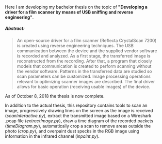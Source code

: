 Here I am developing my bachelor thesis on the topic of
**"Developing a driver for a film scanner by means of USB sniffing and reverse engineering"**.

##### Abstract:

> An open-source driver for a film scanner (Reflecta CrystalScan 7200) is created using
reverse engineering techniques. The USB communication between the device and
the supplied vendor software is recorded and analyzed. As a first stage, the transferred
image is reconstructed from the recording.  After that, a program that closely models
that communication is created to perform scanning without the vendor software.
Patterns in the transferred data are studied so scan parameters can be customized.
Image processing operations relevant to optimizing scanner images are described.
The final driver allows for basic operation (receiving usable images) of the device.

As of October 8, 2018 the thesis is now complete.

In addition to the actual thesis, this repository contains tools to scan an image, progressively drawing lines on the screen as the image is received (*scanInteractive.py*), extract the transmitted image based on a Wireshark .pcap file (*extractImage.py*), draw a time diagram of the recorded packets (*timeDiagram.py*), automatically crop a scan to remove areas outside the photo (*crop.py*), and overpaint dust specks in the RGB image using information in the infrared channel (*inpaint.py*). 
